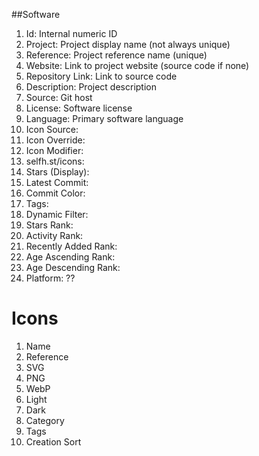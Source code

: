 ##Software

1. Id: Internal numeric ID
2. Project: Project display name (not always unique)
3. Reference: Project reference name (unique)
4. Website: Link to project website (source code if none)
5. Repository Link: Link to source code
6. Description: Project description
7. Source: Git host
8. License: Software license
9. Language: Primary software language
10. Icon Source: 
11. Icon Override: 
12. Icon Modifier: 
13. selfh.st/icons: 
14. Stars (Display): 
15. Latest Commit: 
16. Commit Color: 
17. Tags: 
18. Dynamic Filter: 
19. Stars Rank: 
20. Activity Rank: 
21. Recently Added Rank: 
22. Age Ascending Rank: 
23. Age Descending Rank: 
24. Platform: ??
 
# Icons
1. Name
2. Reference
3. SVG
4. PNG
5. WebP
6. Light
7. Dark
8. Category
9. Tags
10. Creation Sort